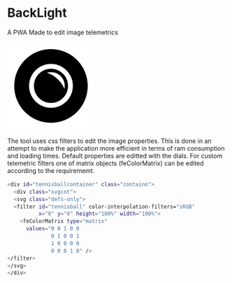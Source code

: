 # BackLight
A PWA Made to edit image telemetrics

<img src="data/fav.png" width="200">

The tool uses css filters to edit the image properties. This is done in an attempt to make the application more efficient in terms of ram consumption and loading times. Default properties are editted with the dials. For custom telemetric filters one of matrix objects (feColorMatrix) can be edited according to the requirememt.

```sh
<div id="tennisballcontainer" class="containo">
  <div class="svgcnt"> 
  <svg class="defs-only">
  <filter id="tennisball" color-interpolation-filters="sRGB"
          x="0" y="0" height="100%" width="100%">
    <feColorMatrix type="matrix"
      values="0 0 1 0 0                                
              0 1 0 0 1  
              1 0 0 0 0 
              0 0 0 1 0" />
</filter>
</svg>
</div>

```
